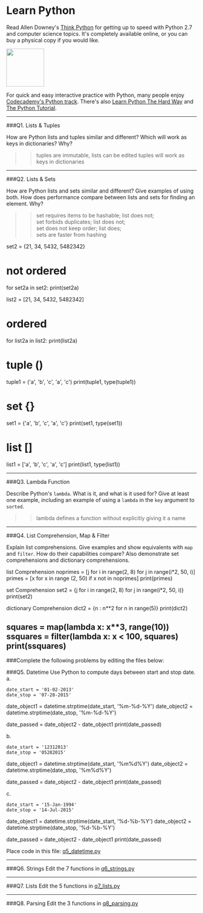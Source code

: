 # Learn Python

Read Allen Downey's [Think Python](http://www.greenteapress.com/thinkpython/) for getting up to speed with Python 2.7 and computer science topics. It's completely available online, or you can buy a physical copy if you would like.

<a href="http://www.greenteapress.com/thinkpython/"><img src="img/think_python.png" style="width: 100px;" target="_blank"></a>

For quick and easy interactive practice with Python, many people enjoy [Codecademy's Python track](http://www.codecademy.com/en/tracks/python). There's also [Learn Python The Hard Way](http://learnpythonthehardway.org/book/) and [The Python Tutorial](https://docs.python.org/2/tutorial/).

---

###Q1. Lists &amp; Tuples

How are Python lists and tuples similar and different? Which will work as keys in dictionaries? Why?

>> tuples are immutable, lists can be edited
>> tuples will work as keys in dictionaries  



---

###Q2. Lists &amp; Sets

How are Python lists and sets similar and different? Give examples of using both. How does performance compare between lists and sets for finding an element. Why?

>> set requires items to be hashable; list does not;  
>> set forbids duplicates; list does not;  
>> set does not keep order; list does;  
>> sets are faster from hashing

set2 = {21, 34, 5432, 5482342}
# not ordered
for set2a in set2:
    print(set2a)

list2 = [21, 34, 5432, 5482342]
# ordered
for list2a in list2:
    print(list2a)




# tuple ()
tuple1 = ('a', 'b', 'c', 'a', 'c')
print(tuple1, type(tuple1))

# set {}
set1 = {'a', 'b', 'c', 'a', 'c'}
print(set1, type(set1))

# list []
list1 = ['a', 'b', 'c', 'a', 'c']
print(list1, type(list1))

---

###Q3. Lambda Function

Describe Python's `lambda`. What is it, and what is it used for? Give at least one example, including an example of using a `lambda` in the `key` argument to `sorted`.

>> lambda defines a function without explicitly giving it a name

---

###Q4. List Comprehension, Map &amp; Filter

Explain list comprehensions. Give examples and show equivalents with `map` and `filter`. How do their capabilities compare? Also demonstrate set comprehensions and dictionary comprehensions.

list Comprehension
noprimes = [j for i in range(2, 8) for j in range(i*2, 50, i)]
primes = [x for x in range (2, 50) if x not in noprimes]
print(primes)

set Comprehension
set2 = {j for i in range(2, 8) for j in range(i*2, 50, i)}
print(set2)

dictionary Comprehension
dict2 = {n : n**2 for n in range(5)}
print(dict2)

squares = map(lambda x: x**3, range(10))
ssquares = filter(lambda x: x < 100, squares)
print(ssquares)
---

###Complete the following problems by editing the files below:

###Q5. Datetime
Use Python to compute days between start and stop date.   
a.  

```
date_start = '01-02-2013'    
date_stop = '07-28-2015'
```

date_object1 = datetime.strptime(date_start, '%m-%d-%Y')
date_object2 = datetime.strptime(date_stop, '%m-%d-%Y')

date_passed = date_object2 - date_object1
print(date_passed)

b.  
```
date_start = '12312013'  
date_stop = '05282015'  
```

date_object1 = datetime.strptime(date_start, '%m%d%Y')
date_object2 = datetime.strptime(date_stop, '%m%d%Y')

date_passed = date_object2 - date_object1
print(date_passed)

c.  
```
date_start = '15-Jan-1994'      
date_stop = '14-Jul-2015'  
```

date_object1 = datetime.strptime(date_start, '%d-%b-%Y')
date_object2 = datetime.strptime(date_stop, '%d-%b-%Y')

date_passed = date_object2 - date_object1
print(date_passed)

Place code in this file: [q5_datetime.py](python/q5_datetime.py)

---

###Q6. Strings
Edit the 7 functions in [q6_strings.py](python/q6_strings.py)

---

###Q7. Lists
Edit the 5 functions in [q7_lists.py](python/q7_lists.py)

---

###Q8. Parsing
Edit the 3 functions in [q8_parsing.py](python/q8_parsing.py)
